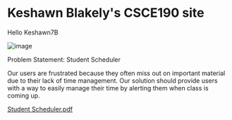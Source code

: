 # Keshawn Blakely's CSCE190 site
Hello Keshawn7B

![image](https://user-images.githubusercontent.com/89408593/131426806-e6f97f51-9a1e-4f2e-8bcc-bbd4c554af18.png)

Problem Statement: Student Scheduler

Our users are frustrated because they often miss out on important material
due to their lack of time management. Our solution should provide users
with a way to easily manage their time by alerting them when class is
coming up.

[Student Scheduler.pdf](https://github.com/Keshawn7B/Keshawn7B.github.io/files/7080419/Problem.Statement.pdf)


